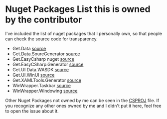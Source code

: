 # Nuget Packages List this is owned by the contributor

I've included the list of nuget packages that I personally own, so that people can check the source code for transparency.

- Get.Data [source](https://github.com/GetGet99/Get.Data)
- Get.Data.SoureGenerator [source](https://github.com/GetGet99/Get.Data)
- Get.EasyCsharp nuget [source](https://github.com/GetGet99/Get.EasyCSharp)
- Get.EasyCSharp.Generator [source](https://github.com/GetGet99/Get.EasyCSharp)
- Get.UI Data.WASDK [source](https://github.com/Gtudios-UI/UI-Data)
- Get.UI.WinUI [source](https://github.com/GetGet99/Get.UI)
- Get.XAMLTools.Generator [source](https://github.com/GetGet99/Get.XAMLTools)
- WinWrapper.Taskbar [source](https://github.com/GetGet99/WinWrapper)
- WinWrapper.Windowing [source](https://github.com/GetGet99/WinWrapper)

Other Nuget Packages not owned by me can be seen in the
[CSPROJ](https://github.com/Windows-Apps-Hub/UnitedSets/blob/master/UnitedSets/UnitedSets.csproj) file. If you recognize any other ones owned
by me and I didn't put it here, feel free to open the issue about it.
